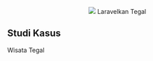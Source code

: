 <p align="center"><img src="https://laravel.com/assets/img/components/logo-laravel.svg"> Laravelkan Tegal</p>

## Studi Kasus

Wisata Tegal
